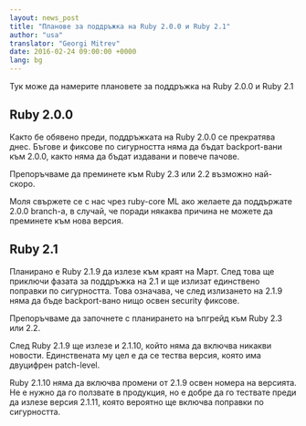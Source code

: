 ```yaml
---
layout: news_post
title: "Планове за поддръжка на Ruby 2.0.0 и Ruby 2.1"
author: "usa"
translator: "Georgi Mitrev"
date: 2016-02-24 09:00:00 +0000
lang: bg
---
```


Тук може да намерите плановете за поддръжка на Ruby 2.0.0 и Ruby 2.1

## Ruby 2.0.0

Както бе обявено преди, поддръжката на Ruby 2.0.0 се прекратява днес. Бъгове
и фиксове по сигурността няма да бъдат backport-вани към 2.0.0, както няма
да бъдат издавани и повече пачове.

Препоръчваме да преминете към Ruby 2.3 или 2.2 възможно най-скоро.

Моля свържете се с нас чрез ruby-core ML ако желаете да поддържате 2.0.0
branch-a, в случай, че поради някаква причина не можете да преминете към
нова версия.

## Ruby 2.1

Планирано е Ruby 2.1.9 да излезе към краят на Март. След това ще приключи
фазата за поддръжка на 2.1 и ще излизат единствено поправки по сигурността.
Това означава, че след излизането на 2.1.9 няма да бъде backport-вано нищо
освен security фиксове.

Препоръчваме да започнете с планирането на ъпгрейд към Ruby 2.3 или 2.2.

След Ruby 2.1.9 ще излезе и 2.1.10, който няма да включва никакви новости.
Единствената му цел е да се тества версия, която има двуцифрен patch-level.

Ruby 2.1.10 няма да включва промени от 2.1.9 освен номера на версията. Не е
нужно да го ползвате в продукция, но е добре да го тествате преди да излезе
версия 2.1.11, която вероятно ще включва поправки по сигурността.
